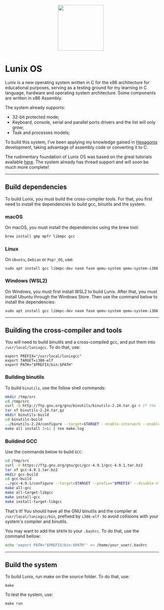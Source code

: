 <p align='center'>
<a href="https://github.com/felipenlunkes/lunix"><img height="150" src="https://github.com/felipenlunkes/Lunix/blob/main/Doc/header.gif"></a>&nbsp;&nbsp;
</p>

# Lunix OS

Lunix is a new operating system written in C for the x86 architecture for educational purposes, serving as a testing ground for my learning in C language, hardware and operating system architecture. Some components are written in x86 Assembly.

The system already supports:

* 32-bit protected mode;
* Keyboard, console, serial and parallel ports drivers and the list will only grow;
* Task and processes models;

To build this system, I've been applying my knowledge gained in [Hexagonix](https://github.com/hexagonix) development, taking advantage of assembly code or converting it to C.

The rudimentary foundation of Lunix OS was based on the great tutorials available [here](https://github.com/cfenollosa/os-tutorial). The system already has thread support and will soon be much more complete!

<hr> 

## Build dependencies

To build Lunix, you must build the cross-compiler tools. For that, you first need to install the dependencies to build gcc, binutils and the system.


### macOS

On macOS, you must install the dependencies using the brew tool:

```sh
brew install gmp mpfr libmpc gcc
```

### Linux

On `Ubuntu`, `Debian` or `Pop!_OS`, use:

```
sudo apt install gcc libmpc-dev nasm fasm qemu-system qemu-system-i386
```

### Windows (WSL2)

On Windows, you must first install WSL2 to build Lunix. After that, you must install Ubuntu through the Windows Store. Then use the command below to install the dependencies:

```
sudo apt install gcc libmpc-dev nasm fasm qemu-system qemu-system-i386
```

<hr>

## Building the cross-compiler and tools

You will need to build binutils and a cross-compiled gcc, and put them into `/usr/local/lunixgcc`. To do that, use:

```
export PREFIX="/usr/local/lunixgcc"
export TARGET=i386-elf
export PATH="$PREFIX/bin:$PATH"
```

### Building binutils

To build ```binutils```, use the follow shell commands:

```sh
mkdir /tmp/src
cd /tmp/src
curl -O http://ftp.gnu.org/gnu/binutils/binutils-2.24.tar.gz # If the link 404's, look for a more recent version
tar xf binutils-2.24.tar.gz
mkdir binutils-build
cd binutils-build
../binutils-2.24/configure --target=$TARGET --enable-interwork --enable-multilib --disable-nls --disable-werror --prefix=$PREFIX 2>&1 | tee configure.log
make all install 2>&1 | tee make.log
```

### Buildind GCC

Use the commands below to build ```GCC```:

```sh
cd /tmp/src
curl -O https://ftp.gnu.org/gnu/gcc/gcc-4.9.1/gcc-4.9.1.tar.bz2
tar xf gcc-4.9.1.tar.bz2
mkdir gcc-build
cd gcc-build
../gcc-4.9.1/configure --target=$TARGET --prefix="$PREFIX" --disable-nls --disable-libssp --enable-languages=c --without-headers
make all-gcc 
make all-target-libgcc 
make install-gcc 
make install-target-libgcc 
```

That's it! You should have all the GNU binutils and the compiler at `/usr/local/lunixgcc/bin`, prefixed by `i386-elf-` to avoid collisions with your system's compiler and binutils.

You may want to add the `$PATH` to your `.bashrc`. To do that, use the command bellow:

```sh
echo 'export PATH="$PREFIX/bin:$PATH"' >> /home/your_user/.bashrc
```

<hr>

## Build the system

To build Lunix, run make on the source folder. To do that, use:

```
make
```

To test the system, use:

```
make run
```

